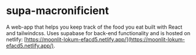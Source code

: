 # supa-macronificient

A web-app that helps you keep track of the food you eat built with React and tailwindcss.
Uses supabase for back-end functionality and is hosted on netlify: [https://moonlit-lokum-efacd5.netlify.app/](https://moonlit-lokum-efacd5.netlify.app/).

